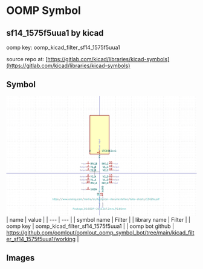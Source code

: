 # OOMP Symbol  
## sf14_1575f5uua1  by kicad  
  
oomp key: oomp_kicad_filter_sf14_1575f5uua1  
  
source repo at: [https://gitlab.com/kicad/libraries/kicad-symbols](https://gitlab.com/kicad/libraries/kicad-symbols)  
## Symbol  
  
[![working.png](working_600.png)](working.png)  
| name | value | 
| --- | --- | 
| symbol name | Filter | 
| library name | Filter | 
| oomp key | oomp_kicad_filter_sf14_1575f5uua1 | 
| oomp bot github | https://github.com/oomlout/oomlout_oomp_symbol_bot/tree/main/kicad_filter_sf14_1575f5uua1/working | 
## Images  
